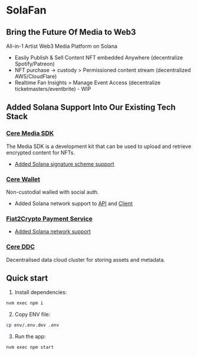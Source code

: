 # SolaFan

## Bring the Future Of Media to Web3

All-in-1 Artist Web3 Media Platform on Solana

- Easily Publish & Sell Content NFT embedded Anywhere (decentralize Spotify/Patreon)
- NFT purchase -> custody > Permissioned content stream (decentralized AWS/CloudFlare)
- Realtime Fan Insights > Manage Event Access (decentralize ticketmasters/eventbrite) - WIP

## Added Solana Support Into Our Existing Tech Stack

### [Cere Media SDK](https://cerebellum-network.github.io/cere-media-sdk-js/)

The Media SDK is a development kit that can be used to upload and retrieve encrypted content for NFTs.
- [Added Solana signature scheme support](https://github.com/Cerebellum-Network/cere-media-sdk-js/pull/40)

### [Cere Wallet](https://github.com/cere-io/cere-wallet-client)

Non-custodial walled with social auth.

- Added Solana network support to [API](https://github.com/cere-io/cere-wallet-api/pull/35/files) and [Client](https://github.com/cere-io/cere-wallet-client/pull/197/files)

### [Fiat2Crypto Payment Service](https://github.com/cere-io/blockchain-transaction-service)

- [Added Solana network support](https://github.com/cere-io/blockchain-transaction-service/pull/42/files)

### [Cere DDC](https://github.com/Cerebellum-Network/cere-ddc-sdk-js)

Decentralised data cloud cluster for storing assets and metadata.

## Quick start

1. Install dependencies:

```bash
nvm exec npm i
```

2. Copy ENV file:

```bash
cp env/.env.dev .env
```

3. Run the app:

```bash
nvm exec npm start
```

